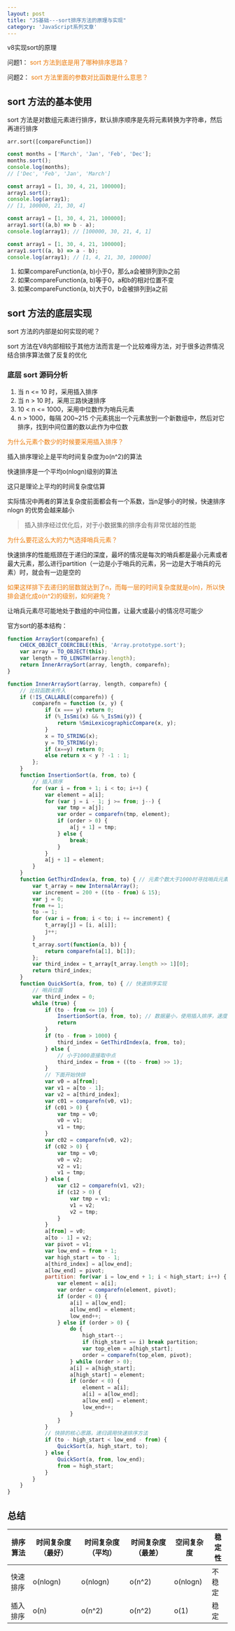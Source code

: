 ```yaml
---
layout: post
title: "JS基础---sort排序方法的原理与实现"
category: 'JavaScript系列文章'
---
```


v8实现sort的原理

问题1：
<font style="color: #ec7907;">sort 方法到底是用了哪种排序思路？</font>

问题2：
<font style="color: #ec7907;">sort 方法里面的参数对比函数是什么意思？</font>

## sort 方法的基本使用

sort 方法是对数组元素进行排序，默认排序顺序是先将元素转换为字符串，然后再进行排序

```
arr.sort([compareFunction])
```

```javascript
const months = ['March', 'Jan', 'Feb', 'Dec'];
months.sort();
console.log(months);
// ['Dec', 'Feb', 'Jan', 'March']

const array1 = [1, 30, 4, 21, 100000];
array1.sort();
console.log(array1);
// [1, 100000, 21, 30, 4]
```

```javascript
const array1 = [1, 30, 4, 21, 100000];
array1.sort((a,b) => b - a);
console.log(array1); // [100000, 30, 21, 4, 1]

const array1 = [1, 30, 4, 21, 100000];
array1.sort((a, b) => a - b);
console.log(array1); // [1, 4, 21, 30, 100000]
```

1. 如果compareFunction(a, b)小于0，那么a会被排列到b之前
2. 如果compareFunction(a, b)等于0，a和b的相对位置不变
3. 如果compareFunction(a, b)大于0，b会被排列到a之前

## sort 方法的底层实现

sort 方法的内部是如何实现的呢？

sort 方法在V8内部相较于其他方法而言是一个比较难得方法，对于很多边界情况结合排序算法做了反复的优化

### 底层 sort 源码分析

1. 当 n <= 10 时，采用插入排序
2. 当 n > 10 时，采用三路快速排序
3. 10 < n <= 1000，采用中位数作为哨兵元素
4. n > 1000，每隔 200~215 个元素挑出一个元素放到一个新数组中，然后对它排序，找到中间位置的数以此作为中位数

<font style="color: #ec7907;">为什么元素个数少的时候要采用插入排序？</font>

插入排序理论上是平均时间复杂度为o(n^2)的算法

快速排序是一个平均o(nlogn)级别的算法

这只是理论上平均的时间复杂度估算

实际情况中两者的算法复杂度前面都会有一个系数，当n足够小的时候，快速排序nlogn 的优势会越来越小

> 插入排序经过优化后，对于小数据集的排序会有非常优越的性能

<font style="color: #ec7907;">为什么要花这么大的力气选择哨兵元素？</font>

快速排序的性能瓶颈在于递归的深度，最坏的情况是每次的哨兵都是最小元素或者最大元素，那么进行partition（一边是小于哨兵的元素，另一边是大于哨兵的元素）时，就会有一边是空的

<font style="color: #ec7907;">如果这样排下去递归的层数就达到了n，而每一层的时间复杂度就是o(n)，所以快排会退化成o(n^2)的级别，如何避免？</font>

让哨兵元素尽可能地处于数组的中间位置，让最大或最小的情况尽可能少

官方sort的基本结构：

```javascript
function ArraySort(comparefn) {
    CHECK_OBJECT_COERCIBLE(this, 'Array.prototype.sort');
    var array = TO_OBJECT(this);
    var length = TO_LENGTH(array.length);
    return InnerArraySort(array, length, comparefn);
}

function InnerArraySort(array, length, comparefn) {
    // 比较函数未传入
    if (!IS_CALLABLE(comparefn)) {
        comparefn = function (x, y) {
            if (x === y) return 0;
            if (%_IsSmi(x) && %_IsSmi(y)) {
                return %SmiLexicographicCompare(x, y);
            }
            x = TO_STRING(x);
            y = TO_STRING(y);
            if (x==y) return 0;
            else return x < y ? -1 : 1;
        };
    }
    function InsertionSort(a, from, to) {
        // 插入排序
        for (var i = from + 1; i < to; i++) {
            var element = a[i];
            for (var j = i - 1; j >= from; j--) {
                var tmp = a[j];
                var order = comparefn(tmp, element);
                if (order > 0) {
                    a[j + 1] = tmp;
                } else {
                    break;
                }
            }
            a[j + 1] = element;
        }
    }
    function GetThirdIndex(a, from, to) { // 元素个数大于1000时寻找哨兵元素
        var t_array = new InternalArray();
        var increment = 200 + ((to - from) & 15);
        var j = 0;
        from += 1;
        to -= 1;
        for (var i = from; i < to; i += increment) {
            t_array[j] = [i, a[i]];
            j++;
        }
        t_array.sort(function(a, b)) {
            return comparefn(a[1], b[1]);
        };
        var third_index = t_array[t_array.length >> 1][0];
        return third_index;
    }
    function QuickSort(a, from, to) { // 快速排序实现
        // 哨兵位置
        var third_index = 0;
        while (true) {
            if (to - from <= 10) {
                InsertionSort(a, from, to); // 数据量小，使用插入排序，速度较快
                return
            }
            if (to - from > 1000) {
                third_index = GetThirdIndex(a, from, to);
            } else {
                // 小于1000直接取中点
                third_index = from + ((to - from) >> 1);
            }
            // 下面开始快排
            var v0 = a[from];
            var v1 = a[to - 1];
            var v2 = a[third_index];
            var c01 = comparefn(v0, v1);
            if (c01 > 0) {
                var tmp = v0;
                v0 = v1;
                v1 = tmp;
            }
            var c02 = comparefn(v0, v2);
            if (c02 > 0) {
                var tmp = v0;
                v0 = v2;
                v2 = v1;
                v1 = tmp;
            } else {
                var c12 = comparefn(v1, v2);
                if (c12 > 0) {
                    var tmp = v1;
                    v1 = v2;
                    v2 = tmp;
                }
            }
            a[from] = v0;
            a[to - 1] = v2;
            var pivot = v1;
            var low_end = from + 1;
            var high_start = to - 1;
            a[third_index] = a[low_end];
            a[low_end] = pivot;
            partition: for(var i = low_end + 1; i < high_start; i++) {
                var element = a[i];
                var order = comparefn(element, pivot);
                if (order < 0) {
                    a[i] = a[low_end];
                    a[low_end] = element;
                    low_end++;
                } else if (order > 0) {
                    do {
                        high_start--;
                        if (high_start == i) break partition;
                        var top_elem = a[high_start];
                        order = comparefn(top_elem, pivot);
                    } while (order > 0);
                    a[i] = a[high_start];
                    a[high_start] = element;
                    if (order < 0) {
                        element = a[i];
                        a[i] = a[low_end];
                        a[low_end] = element;
                        low_end++;
                    }
                }
            }
            // 快排的核心思路，递归调用快速排序方法
            if (to - high_start < low_end - from) {
                QuickSort(a, high_start, to);
            } else {
                QuickSort(a, from, low_end);
                from = high_start;
            }
        }
    }
}
```

## 总结

排序算法|时间复杂度（最好）|时间复杂度（平均）|时间复杂度（最差）|空间复杂度|稳定性
---|---|---|---|---|---
快速排序|o(nlogn)|o(nlogn)|o(n^2)|o(nlogn)|不稳定
插入排序|o(n)|o(n^2)|o(n^2)|o(1)|稳定